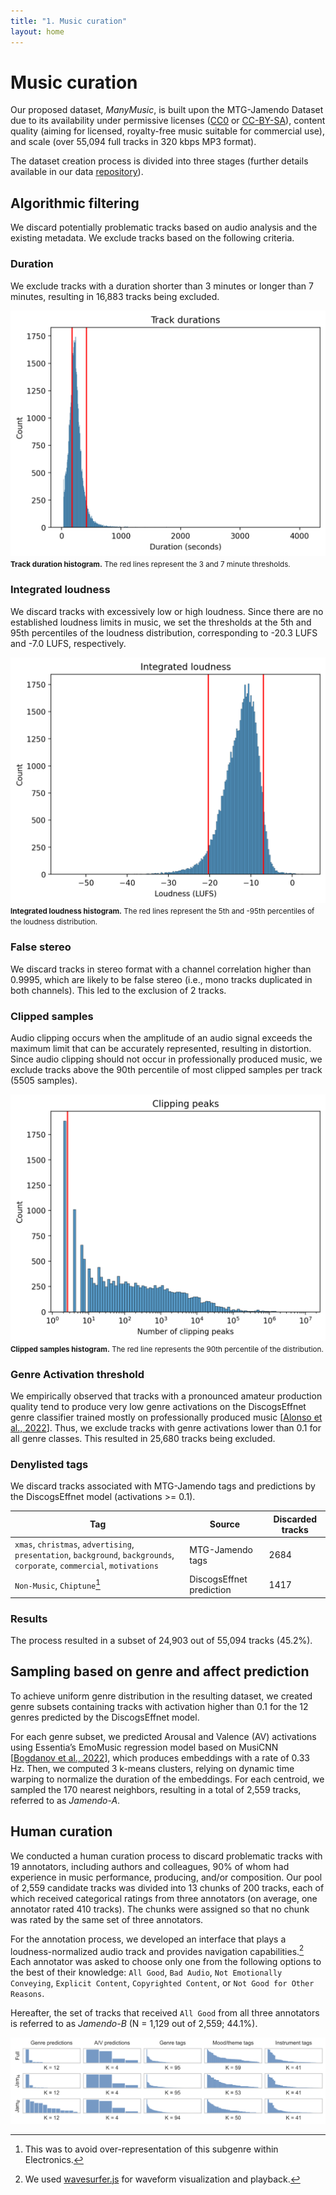 ```yaml
---
title: "1. Music curation"
layout: home
---
```

# Music curation

Our proposed dataset, *ManyMusic*, is built upon the MTG-Jamendo Dataset due to its availability under permissive licenses ([CC0](https://creativecommons.org/public-domain/cc0/) or [CC-BY-SA](https://creativecommons.org/licenses/by-sa/4.0/)), content quality (aiming for licensed, royalty-free music suitable for commercial use), and scale (over 55,094 full tracks in 320 kbps MP3 format).

The dataset creation process is divided into three stages (further details available in our data [repository](https://github.com/manymusic/manymusic-mtg-jamendo-stim-scripts)).

## Algorithmic filtering

We discard potentially problematic tracks based on audio analysis and the existing metadata. We exclude tracks based on the following criteria.

### Duration

We exclude tracks with a duration shorter than 3 minutes or longer than 7 minutes, resulting in 16,883 tracks being excluded.

![duration](figs/selection_a_track_duration.png)<br><small>**Track duration histogram.**  The red lines represent the 3 and 7 minute thresholds.</small>

### Integrated loudness

We discard tracks with excessively low or high loudness.
Since there are no established loudness limits in music, we set the thresholds at the 5th and 95th percentiles of the loudness distribution, corresponding to -20.3 LUFS and -7.0 LUFS, respectively.

![loudness](figs/selection_b_loudness.png)<br><small>**Integrated loudness histogram.** The red lines represent the 5th and -95th percentiles of the loudness distribution.</small>

### False stereo

We discard tracks in stereo format with a channel correlation higher than 0.9995, which are likely to be false stereo (i.e., mono tracks duplicated in both channels). This led to the exclusion of 2 tracks.

### Clipped samples

Audio clipping occurs when the amplitude of an audio signal exceeds the maximum limit that can be accurately represented, resulting in distortion.
Since audio clipping should not occur in professionally produced music, we exclude tracks above the 90th percentile of most clipped samples per track (5505 samples).

![clipping](figs/selection_c_clipping.png)<br><small>**Clipped samples histogram.** The red line represents the 90th percentile of the distribution.</small>

### Genre Activation threshold

We empirically observed that tracks with a pronounced amateur production quality tend to produce very low genre activations on the DiscogsEffnet genre classifier trained mostly on professionally produced music [[Alonso et al., 2022](https://doi.org/10.5281/zenodo.7316789)].
Thus, we exclude tracks with genre activations lower than 0.1 for all genre classes.
This resulted in 25,680 tracks being excluded.

### Denylisted tags

We discard tracks associated with MTG-Jamendo tags and predictions by the DiscogsEffnet model (activations >= 0.1).

|Tag| Source | Discarded tracks |
| --------------- | --------------- | --------------- |
| `xmas`, `christmas`, `advertising`, `presentation`, `background`, `backgrounds`, `corporate`, `commercial`, `motivations` | MTG-Jamendo tags | 2684 |
| `Non-Music`, `Chiptune`[^2]| DiscogsEffnet prediction | 1417 |

### Results

The process resulted in a subset of 24,903 out of 55,094 tracks (45.2%).

## Sampling based on genre and affect prediction

To achieve uniform genre distribution in the resulting dataset, we created genre subsets containing tracks with activation higher than 0.1 for the 12 genres predicted by the DiscogsEffnet model.

For each genre subset, we predicted Arousal and Valence (AV) activations using Essentia’s EmoMusic regression model based on MusiCNN [[Bogdanov et al., 2022](https://doi.org/10.5281/zenodo.7316746)], which produces embeddings with a rate of 0.33 Hz.
Then, we computed 3 k-means clusters, relying on dynamic time warping to normalize the duration of the embeddings. For each centroid, we sampled the 170 nearest neighbors, resulting in a total of 2,559 tracks, referred to as *Jamendo-A*.

## Human curation

We conducted a human curation process to discard problematic tracks with 19 annotators, including authors and colleagues, 90% of whom had experience in music performance, producing, and/or composition.
Our pool of 2,559 candidate tracks was divided into 13 chunks of 200 tracks, each of which received categorical ratings from three annotators (on average, one annotator rated 410 tracks).
The chunks were assigned so that no chunk was rated by the same set of three annotators.

For the annotation process, we developed an interface that plays a loudness-normalized audio track and provides navigation capabilities.[^3]
Each annotator was asked to choose only one from the following options to the best of their knowledge: `All Good`, `Bad Audio`, `Not Emotionally Conveying`, `Explicit Content`, `Copyrighted Content`, or `Not Good for Other Reasons`.

Hereafter, the set of tracks that received `All Good` from all three annotators is referred to as *Jamendo-B* (N = 1,129 out of 2,559; 44.1%).

![Distribution of model predictions and original tags for the full dataset and the Jamendo-A and Jamendo-B subsets. Arousal and valence (A/V) predictions are grouped in the four positive/negative A/V quadrants. K denotes the total number of unique classes in each case. See https://manymusic.net/stim/ for more information.](figs/dataset_stats.png)

[^2]: This was to avoid over-representation of this subgenre within Electronics.
[^3]: We used [wavesurfer.js](https://wavesurfer-js.org/) for waveform visualization and playback.

